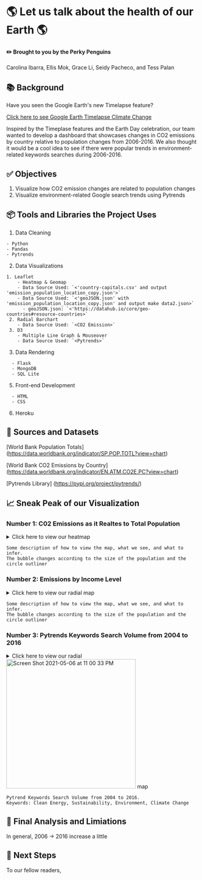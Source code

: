 # :earth_americas: Let us talk about the health of our Earth :earth_americas:

#### :pencil2:  Brought to you by the Perky Penguins 
Carolina Ibarra, Ellis Mok, Grace Li, Seidy Pacheco, and Tess Palan

## :books: Background
Have you seen the Google Earth's new Timelapse feature?

[Click here to see Google Earth Timelapse Climate Change](https://www.ecowatch.com/google-earth-timelapse-climate-change-2652595487.html)

Inspired by the Timeplase features and the Earth Day celebration, our team wanted to develop a dashboard that showcases changes in CO2 emissions by country relative to population changes from 2006-2016. We also thought it would be a cool idea to see if there were popular trends in environment-related keywords searches during 2006-2016. 

## :white_check_mark: Objectives
1. Visualize how CO2 emission changes are related to population changes
2. Visualize environment-related Google search trends using Pytrends

## :package: Tools and Libraries the Project Uses
1. Data Cleaning

```
- Python
- Pandas
- Pytrends
```

2. Data Visualizations

```
1. Leaflet
    - Heatmap & Geomap
    - Data Source Used: `<'country-capitals.csv' and output 'emission_population_location_copy.json'>` 
    - Data Source Used: `<'geoJSON.json' with 'emission_population_location_copy.json' and output make data2.json>` 
      - geoJSON.json: `<'https://datahub.io/core/geo-countries#resource-countries>` 
 2. Radial Barchart
    - Data Source Used: `<CO2 Emission>`
 3. D3
    - Multiple Line Graph & Mouseover 
    - Data Source Used: `<Pytrends>`
```
 
3. Data Rendering

```
  - Flask
  - MongoDB
  - SQL Lite
```

5. Front-end Development

```
  - HTML
  - CSS
```

6. Heroku


## :open_file_folder: Sources and Datasets 
[World Bank Population Totals] (https://data.worldbank.org/indicator/SP.POP.TOTL?view=chart)

[World Bank CO2 Emissions by Country] (https://data.worldbank.org/indicator/EN.ATM.CO2E.PC?view=chart)

[Pytrends Library] (https://pypi.org/project/pytrends/)

## :chart_with_upwards_trend: Sneak Peak of our Visualization
### Number 1: C02 Emissions as it Realtes to Total Population 
<details>
<summary>Click here to view our heatmap</summary>
    
![Alt Text](https://media.giphy.com/media/vFKqnCdLPNOKc/giphy.gif)
 
</details>

```
Some description of how to view the map, what we see, and what to infer. 
The bubble changes according to the size of the population and the circle outliner 
```

### Number 2: Emissions by Income Level
<details>
<summary>Click here to view our radial map</summary>

 ![image](https://user-images.githubusercontent.com/75353991/117095612-a6daa000-ad1b-11eb-8dec-dfdef4b9176a.png)
 
</details>

```
Some description of how to view the map, what we see, and what to infer. 
The bubble changes according to the size of the population and the circle outliner 
```

### Number 3: Pytrends Keywords Search Volume from 2004 to 2016
<details>
<summary>Click here to view our radial<img width="340" alt="Screen Shot 2021-05-06 at 11 00 33 PM" src="https://user-images.githubusercontent.com/74644774/117405347-594b6800-aec0-11eb-8355-9a5a7ba20b13.png">
 map</summary>

 ![image](https://user-images.githubusercontent.com/75353991/117392111-40ce5400-aea6-11eb-8e04-49c7830ce430.png)
 
</details>

```
Pytrend Keywords Search Volume from 2004 to 2016.
Keywords: Clean Energy, Sustainability, Environment, Climate Change 
```

## :gift: Final Analysis and Limiations
In general, 2006 -> 2016 increase a little 

## :star_struck: Next Steps
To our fellow readers, 


